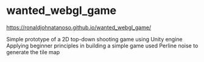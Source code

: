 # wanted_webgl_game
https://ronaldjohnatanoso.github.io/wanted_webgl_game/

Simple prototype of a 2D top-down shooting game
using Unity engine
Applying beginner principles in building a simple game
  used Perline noise to generate the tile map
